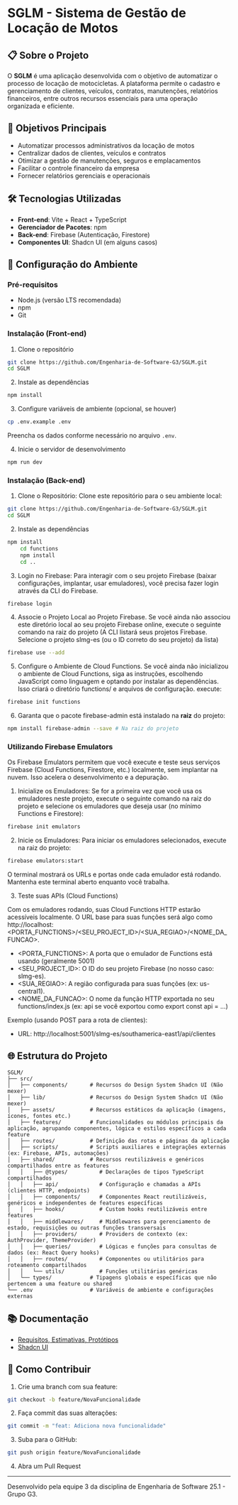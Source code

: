 # SGLM - Sistema de Gestão de Locação de Motos

## 📋 Sobre o Projeto

O **SGLM** é uma aplicação desenvolvida com o objetivo de automatizar o processo de locação de motocicletas. A plataforma permite o cadastro e gerenciamento de clientes, veículos, contratos, manutenções, relatórios financeiros, entre outros recursos essenciais para uma operação organizada e eficiente.

## 🎯 Objetivos Principais

- Automatizar processos administrativos da locação de motos
- Centralizar dados de clientes, veículos e contratos
- Otimizar a gestão de manutenções, seguros e emplacamentos
- Facilitar o controle financeiro da empresa
- Fornecer relatórios gerenciais e operacionais

## 🛠 Tecnologias Utilizadas

- **Front-end**: Vite + React + TypeScript
- **Gerenciador de Pacotes**: npm
- **Back-end**: Firebase (Autenticação, Firestore)
- **Componentes UI**: Shadcn UI (em alguns casos)

## 🔧 Configuração do Ambiente

### Pré-requisitos

- Node.js (versão LTS recomendada)
- npm
- Git

### Instalação (Front-end)

1. Clone o repositório

```bash
git clone https://github.com/Engenharia-de-Software-G3/SGLM.git
cd SGLM
```

2. Instale as dependências

```bash
npm install
```

3. Configure variáveis de ambiente (opcional, se houver)

```bash
cp .env.example .env
```

Preencha os dados conforme necessário no arquivo `.env`.

4. Inicie o servidor de desenvolvimento

```bash
npm run dev
```

### Instalação (Back-end)

1. Clone o Repositório: Clone este repositório para o seu ambiente local:

```bash
git clone https://github.com/Engenharia-de-Software-G3/SGLM.git
cd SGLM
```

2. Instale as dependências

```bash
npm install
    cd functions
    npm install
    cd ..
```

3. Login no Firebase: Para interagir com o seu projeto Firebase (baixar configurações, implantar, usar emuladores), você precisa fazer login através da CLI do Firebase. 

```bash
firebase login
```
4. Associe o Projeto Local ao Projeto Firebase. Se você ainda não associou este diretório local ao seu projeto Firebase online, execute o seguinte comando na raiz do projeto (A CLI listará seus projetos Firebase. Selecione o projeto slmg-es (ou o ID correto do seu projeto) da lista)

```bash
firebase use --add
```

5. Configure o Ambiente de Cloud Functions. Se você ainda não inicializou o ambiente de Cloud Functions, siga as instruções, escolhendo JavaScript como linguagem e optando por instalar as dependências. Isso criará o diretório functions/ e arquivos de configuração. execute:

```bash
firebase init functions
```

6. Garanta que o pacote firebase-admin está instalado na **raiz** do projeto:

```bash
npm install firebase-admin --save # Na raiz do projeto
```

### Utilizando Firebase Emulators

Os Firebase Emulators permitem que você execute e teste seus serviços Firebase (Cloud Functions, Firestore, etc.) localmente, sem implantar na nuvem. Isso acelera o desenvolvimento e a depuração.

1. Inicialize os Emuladores: Se for a primeira vez que você usa os emuladores neste projeto, execute o seguinte comando na raiz do projeto e selecione os emuladores que deseja usar (no mínimo Functions e Firestore):

```bash
firebase init emulators
```

2. Inicie os Emuladores: Para iniciar os emuladores selecionados, execute na raiz do projeto:

```bash
firebase emulators:start
```

O terminal mostrará os URLs e portas onde cada emulador está rodando. Mantenha este terminal aberto enquanto você trabalha.

3. Teste suas APIs (Cloud Functions)

Com os emuladores rodando, suas Cloud Functions HTTP estarão acessíveis localmente. O URL base para suas funções será algo como http://localhost:<PORTA_FUNCTIONS>/<SEU_PROJECT_ID>/<SUA_REGIAO>/<NOME_DA_FUNCAO>.

- <PORTA_FUNCTIONS>: A porta que o emulador de Functions está usando (geralmente 5001)
- <SEU_PROJECT_ID>: O ID do seu projeto Firebase (no nosso caso: slmg-es).
- <SUA_REGIAO>: A região configurada para suas funções (ex: us-central1).
- <NOME_DA_FUNCAO>: O nome da função HTTP exportada no seu functions/index.js (ex: api se você exportou como export const api = ...)

Exemplo (usando POST para a rota de clientes):

- URL: http://localhost:5001/slmg-es/southamerica-east1/api/clientes

## 🌐 Estrutura do Projeto

```
SGLM/
├── src/
│   ├── components/       # Recursos do Design System Shadcn UI (Não mexer)
│   ├── lib/              # Recursos do Design System Shadcn UI (Não mexer)
│   ├── assets/           # Recursos estáticos da aplicação (imagens, ícones, fontes etc.)
│   ├── features/         # Funcionalidades ou módulos principais da aplicação, agrupando componentes, lógica e estilos específicos a cada feature
│   ├── routes/           # Definição das rotas e páginas da aplicação
│   ├── scripts/          # Scripts auxiliares e integrações externas (ex: Firebase, APIs, automações)
│   ├── shared/           # Recursos reutilizáveis e genéricos compartilhados entre as features
│   │   ├── @types/          # Declarações de tipos TypeScript compartilhados
│   │   ├── api/             # Configuração e chamadas a APIs (clientes HTTP, endpoints)
│   │   ├── components/      # Componentes React reutilizáveis, genéricos e independentes de features específicas
│   │   ├── hooks/           # Custom hooks reutilizáveis entre features
│   │   ├── middlewares/     # Middlewares para gerenciamento de estado, requisições ou outras funções transversais
│   │   ├── providers/       # Providers de contexto (ex: AuthProvider, ThemeProvider)
│   │   ├── queries/         # Lógicas e funções para consultas de dados (ex: React Query hooks)
│   │   ├── routes/          # Componentes ou utilitários para roteamento compartilhados
│   │   └── utils/           # Funções utilitárias genéricas
│   └── types/            # Tipagens globais e específicas que não pertencem a uma feature ou shared
└── .env                  # Variáveis de ambiente e configurações externas

```

## 📚 Documentação

- [Requisitos, Estimativas, Protótipos](https://docs.google.com/document/d/1Xex4aP1tCsKe45UkSGv53z8S6qXWfaMmSoEfx87UPuY/edit?tab=t.0)
- [Shadcn UI](https://ui.shadcn.com/docs/components)

## 🤝 Como Contribuir

1. Crie uma branch com sua feature:

```bash
git checkout -b feature/NovaFuncionalidade
```

2. Faça commit das suas alterações:

```bash
git commit -m "feat: Adiciona nova funcionalidade"
```

3. Suba para o GitHub:

```bash
git push origin feature/NovaFuncionalidade
```

4. Abra um Pull Request

---

Desenvolvido pela equipe 3 da disciplina de Engenharia de Software 25.1 - Grupo G3.
